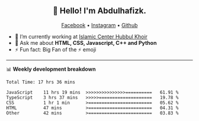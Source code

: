 <h2 align="center">👋 Hello! I'm Abdulhafizk.</h2>
<p align="center">
  <a href="https://web.facebook.com/profile.php?id=100080122707224">Facebook</a> •
  <a href="https://www.instagram.com/abdulhafizh_k/">Instagram</a> •
  <a href="https://github.com/abdulhafizk">Github</a>
</p>


- 🔭 I’m currently working at [Islamic Center Hubbul Khoir](https://hubbulkhoir.sch.id/)
- 💬 Ask me about **HTML, CSS, Javascript, C++ and Python**
- ⚡ Fun fact: Big Fan of the :zap: emoji

-------

📊 **Weekly development breakdown**
<!--START_SECTION:waka-->

```HTML, CSS, Javascript, C++, Python, Jsx, Json, Lock.
Total Time: 17 hrs 36 mins

JavaScript    11 hrs 19 mins  >>>>>>>>>>>>>>>==========   61.91 %
TypeScript    3 hrs 37 mins   >>>>>====================   19.78 %
CSS           1 hr 1 min      >========================   05.62 %
HTML          47 mins         >========================   04.31 %
Other         42 mins         >========================   03.83 %
```

<!--END_SECTION:waka-->
